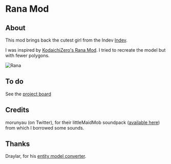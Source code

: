 # Rana Mod

## About
This mod brings back the cutest girl from the Indev [Indev](https://minecraft.gamepedia.com/Java_Edition_removed_features#Beast_Boy.2C_Black_Steve.2C_Steve.2C_and_Rana).
 
I was inspired by [KodaichiZero's Rana Mod](https://www.minecraftforum.net/forums/mapping-and-modding-java-edition/minecraft-mods/1272375-1-7-3-rana-mod-v7). I tried to recreate the model but with fewer polygons.

![Rana](https://i.imgur.com/KpUF2lB.png)

## To do
See the [project board](https://github.com/Amb0s/rana-mod/projects/1)

## Credits
morunyau (on Twitter), for their littleMaidMob soundpack ([available here](https://www.minecraftforum.net/forums/mapping-and-modding-java-edition/minecraft-mods/1287042-1-7-10-1-8-littlemaidmob-final-versions-updated)) from which I borrowed some sounds.

## Thanks
Draylar, for his [entity model converter](https://github.com/Draylar/f2fentitymodels).